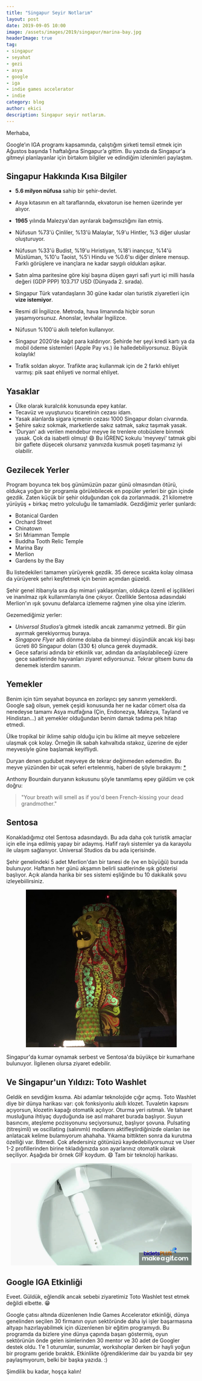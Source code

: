 ```yaml
---
title: "Singapur Seyir Notlarım"
layout: post
date: 2019-09-05 10:00
image: /assets/images/2019/singapur/marina-bay.jpg
headerImage: true
tag:
- singapur
- seyahat
- gezi
- asya
- google
- iga
- indie games accelerator
- indie
category: blog
author: ekici
description: Singapur seyir notlarım.
---
```


Merhaba, 

Google’ın IGA programı kapsamında, çalıştığım şirketi temsil etmek için Ağustos başında 1 haftalığına Singapur’a gittim. Bu yazıda da Singapur'a gitmeyi planlayanlar için birtakım bilgiler ve edindiğim izlenimleri paylaştım. 



## Singapur Hakkında Kısa Bilgiler

* **5.6 milyon nüfusa** sahip bir şehir-devlet. 
* Asya kıtasının en alt taraflarında, ekvatorun ise hemen üzerinde yer alıyor. 
* **1965** yılında Malezya'dan ayrılarak bağımsızlığını ilan etmiş.
* Nüfusun %73'ü Çinliler, %13'ü Malaylar, %9'u Hintler, %3 diğer uluslar oluşturuyor.
* Nüfusun %33'ü Budist, %19'u Hıristiyan, %18'i inançsız, %14'ü Müslüman, %10'u Taoist, %5'i Hindu ve %0.6'sı diğer dinlere mensup. Farklı görüşlere ve inançlara ne kadar saygılı oldukları aşikar.
* Satın alma paritesine göre kişi başına düşen gayri safi yurt içi milli hasıla değeri (GDP PPP) 103.717 USD (Dünyada 2. sırada).


* Singapur Türk vatandaşların 30 güne kadar olan turistik ziyaretleri için **vize istemiyor**. 


* Resmi dil İngilizce. Metroda, hava limanında hiçbir sorun yaşamıyorsunuz. Anonslar, levhalar İngilizce.
* Nüfusun %100'ü akıllı telefon kullanıyor. 
* Singapur 2020’de kağıt para kaldırıyor. Şehirde her şeyi kredi kartı ya da mobil ödeme sistemleri (Apple Pay vs.) ile halledebiliyorsunuz. Büyük kolaylık! 
* Trafik soldan akıyor. Trafikte araç kullanmak için de 2 farklı ehliyet varmış: pik saat ehliyeti ve normal ehliyet. 


## Yasaklar

* Ülke olarak kuralcılık konusunda epey katılar. 
* Tecavüz ve uyuşturucu ticaretinin cezası idam. 
* Yasak alanlarda sigara içmenin cezası 1000 Singapur doları civarında. 
* Şehire sakız sokmak, marketlerde sakız satmak, sakız taşımak yasak. 
* 'Duryan' adı verilen mendebur meyve ile trenlere otobüslere binmek yasak. Çok da isabetli olmuş! 😄 Bu İĞRENÇ kokulu 'meyveyi' tatmak gibi bir gaflete düşecek olursanız yanınızda kusmuk poşeti taşımanız iyi olabilir. 


## Gezilecek Yerler

Program boyunca tek boş günümüzün pazar günü olmasından ötürü, oldukça yoğun bir programla görülebilecek en popüler yerleri bir gün içinde gezdik. Zaten küçük bir şehir olduğundan çok da zorlanmadık. 21 kilometre yürüyüş + birkaç metro yolculuğu ile tamamladık. Gezdiğimiz yerler şunlardı:
* Botanical Garden
* Orchard Street
* Chinatown
* Sri Mriamman Temple
* Buddha Tooth Relic Temple 
* Marina Bay 
* Merlion
* Gardens by the Bay

Bu listedekileri tamamen yürüyerek gezdik. 35 derece sıcakta kolay olmasa da yürüyerek şehri keşfetmek için benim açımdan güzeldi. 

Şehir genel itibarıyla sıra dışı mimari yaklaşımları, oldukça özenli el işçilikleri ve inanılmaz ışık kullanımlarıyla öne çıkıyor. Özellikle Sentosa adasındaki Merlion'ın ışık şovunu defalarca izlememe rağmen yine olsa yine izlerim. 

Gezemediğimiz yerler:
* _Universal Studios_’a gitmek istedik ancak zamanımız yetmedi. Bir gün ayırmak gerekiyormuş buraya.
* _Singapore Flyer_ adlı dönme dolaba da binmeyi düşündük ancak kişi başı ücreti 80 Singapur doları (330 ₺) olunca gerek duymadık.
* Gece safarisi adında bir etkinlik var, adından da anlaşılabileceği üzere gece saatlerinde hayvanları ziyaret ediyorsunuz. Tekrar gitsem bunu da denemek isterdim sanırım.


## Yemekler

Benim için tüm seyahat boyunca en zorlayıcı şey sanırım yemeklerdi. Google sağ olsun, yemek çeşidi konusunda her ne kadar cömert olsa da neredeyse tamamı Asya mutfağına (Çin, Endonezya, Malezya, Tayland ve Hindistan...) ait yemekler olduğundan benim damak tadıma pek hitap etmedi. 

Ülke tropikal bir iklime sahip olduğu için bu iklime ait meyve sebzelere ulaşmak çok kolay. Örneğin ilk sabah kahvaltıda ıstakoz, üzerine de ejder meyvesiyle güne başlamak keyifliydi. 

Duryan denen gudubet meyveye de tekrar değinmeden edemedim. Bu meyve yüzünden bir uçak seferi ertelenmiş, haberi de şöyle bırakayım: [*](https://www.businessinsider.com/plane-grounded-foul-smelling-durian-fruit-indonesia-2018-11) 

Anthony Bourdain duryanın kokusunu şöyle tanımlamış epey güldüm ve çok doğru: 
> "Your breath will smell as if you'd been French-kissing your dead grandmother."


## Sentosa

Konakladığımız otel Sentosa adasındaydı. Bu ada daha çok turistik amaçlar için elle inşa edilmiş yapay bir adaymış. Hafif raylı sistemler ya da karayolu ile ulaşım sağlanıyor. Universal Studios da bu ada içerisinde. 

Şehir genelindeki 5 adet Merlion'dan bir tanesi de (ve en büyüğü) burada bulunuyor. Haftanın her günü akşamın belirli saatlerinde ışık gösterisi başlıyor. Açık alanda harika bir ses sistemi eşliğinde bu 10 dakikalık şovu izleyebiilirsiniz. 

<p align="center">
  <img src="../assets/images/2019/singapur/merlion-sentosa.jpg" alt="Sentosa Merlion" width="400"/>
</p>

Singapur'da kumar oynamak serbest ve Sentosa'da büyükçe bir kumarhane bulunuyor. İlgilenen olursa ziyaret edebilir. 


## Ve Singapur'un Yıldızı: Toto Washlet

Geldik en sevdiğim kısıma. Abi adamlar teknolojide çığır açmış. Toto Washlet diye bir dünya harikası var: çok fonksiyonlu akıllı klozet. Tuvaletin kapısını açıyorsun, klozetin kapağı otomatik açılıyor. Oturma yeri ısıtmalı. Ve taharet musluğuna ihtiyaç duyduğunda ise asıl maharet burada başlıyor. Suyun basıncını, ateşleme pozisyonunu seçiyorsunuz, başlıyor şovuna. Pulsating (titreşimli) ve oscillating (salınımlı) modlarını aktifleştirdiğinizde olanları ise anlatacak kelime bulamıyorum ahahaha. Yıkama bittikten sonra da kurutma özelliği var. Bitmedi. Çok afedersiniz götünüzü kaydedebiliyorsunuz ve User 1-2  profillerinden birine tıkladığınızda son ayarlarınız otomatik olarak seçiliyor. Aşağıda bir örnek GIF koydum. 😄 Tam bir teknoloji harikası. 

<p align="center">
  <img src="../assets/images/2019/singapur/toto-washlet.gif" alt="Toto Washlet"/>
</p>


## Google IGA Etkinliği

Eveet. Güldük, eğlendik ancak sebebi ziyaretimiz Toto Washlet test etmek değildi elbette. 😁

Google çatısı altında düzenlenen Indie Games Accelerator etkinliği, dünya genelinden seçilen 30 firmanın oyun sektöründe daha iyi işler başarmasına altyapı hazırlayabilmek için düzenlenen bir eğitim programıydı. Bu programda da bizlere yine dünya çapında başarı göstermiş, oyun sektörünün önde gelen isimlerinden 30 mentor ve 30 adet de Googler destek oldu. 1'e 1 oturumlar, sunumlar, workshoplar derken bir hayli yoğun bir programı geride bıraktık. Etkinlikte öğrendiklerime dair bu yazıda bir şey paylaşmıyorum, belki bir başka yazıda. :) 

Şimdilik bu kadar, hoşça kalın!
